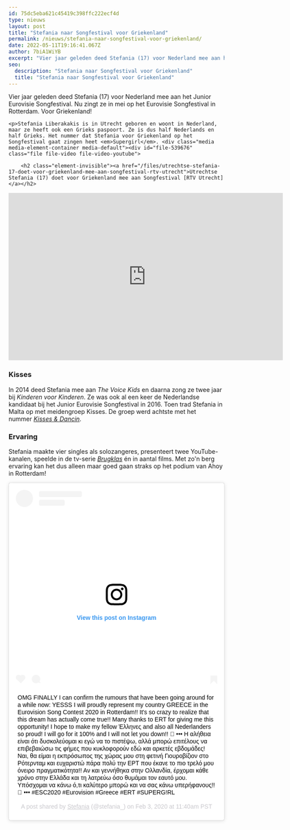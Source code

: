```yaml
---
id: 75dc5eba621c45419c398ffc222ecf4d
type: nieuws
layout: post
title: "Stefania naar Songfestival voor Griekenland"
permalink: /nieuws/stefania-naar-songfestival-voor-griekenland/
date: 2022-05-11T19:16:41.067Z
author: 7biA1WiYB
excerpt: "Vier jaar geleden deed Stefania (17) voor Nederland mee aan het Junior Eurovisie Songfestival. Nu zingt ze in mei op het Eurovisie Songfestival in Rotterdam. Voor Griekenland!  "
seo:
  description: "Stefania naar Songfestival voor Griekenland"
  title: "Stefania naar Songfestival voor Griekenland"
---
```

Vier jaar geleden deed Stefania (17) voor Nederland mee aan het Junior Eurovisie Songfestival. Nu zingt ze in mei op het Eurovisie Songfestival in Rotterdam. Voor Griekenland!  

    <p>Stefania Liberakakis is in Utrecht geboren en woont in Nederland, maar ze heeft ook een Grieks paspoort. Ze is dus half Nederlands en half Grieks. Het nummer dat Stefania voor Griekenland op het Songfestival gaat zingen heet <em>Supergirl</em>. <div class="media media-element-container media-default"><div id="file-539676" class="file file-video file-video-youtube">

        <h2 class="element-invisible"><a href="/files/utrechtse-stefania-17-doet-voor-griekenland-mee-aan-songfestival-rtv-utrecht">Utrechtse Stefania (17) doet voor Griekenland mee aan Songfestival [RTV Utrecht]</a></h2>
    
  
  <div class="content">
    <div class="media-youtube-video media-element file-default media-youtube-1">
  <iframe class="media-youtube-player" width="640" height="390" title="Utrechtse Stefania (17) doet voor Griekenland mee aan Songfestival [RTV Utrecht]" src="https://www.youtube.com/embed/ab0cmKvtscU?wmode=opaque&controls=" name="Utrechtse Stefania (17) doet voor Griekenland mee aan Songfestival [RTV Utrecht]" frameborder="0" allowfullscreen="">Video van Utrechtse Stefania (17) doet voor Griekenland mee aan Songfestival [RTV Utrecht]</iframe>
</div>
  </div>

  
</div>
</div>
<h3>Kisses</h3>
<p>In 2014 deed Stefania mee aan <em>The Voice Kids</em> en daarna zong ze twee jaar bij <em>Kinderen voor Kinderen</em>. Ze was ook al een keer de Nederlandse kandidaat bij het Junior Eurovisie Songfestival in 2016. Toen trad Stefania in Malta op met meidengroep Kisses. De groep werd achtste met het nummer <a href="https://www.youtube.com/watch?v=8EBhN9G_umw" target="_blank"><em>Kisses &amp; Dancin</em></a>.</p>
<h3>Ervaring</h3>
<p>Stefania maakte vier singles als solozangeres, presenteert twee YouTube-kanalen, speelde in de tv-serie <em><a href="https://7dagen.netlify.app/entertainment/soraya-jairo-en-nick-zijn-nieuw-brugklas" target="_blank">Brugklas</a></em> én in aantal films. Met zo'n berg ervaring kan het dus alleen maar goed gaan straks op het podium van Ahoy in Rotterdam! <div class="media media-element-container media-default"><div id="file-539670" class="file file-image file-image-oembed">

        
  
  <div class="content">
    
<blockquote class="instagram-media" data-instgrm-captioned="" data-instgrm-permalink="https://www.instagram.com/p/B8Hee2Kp6pn/?utm_source=ig_embed&amp;utm_campaign=loading" data-instgrm-version="12" style=" background:#FFF; border:0; border-radius:3px; box-shadow:0 0 1px 0 rgba(0,0,0,0.5),0 1px 10px 0 rgba(0,0,0,0.15); margin: 1px; max-width:640px; min-width:326px; padding:0; width:99.375%; width:-webkit-calc(100% - 2px); width:calc(100% - 2px);"><div style="padding:16px;"> <a href="https://www.instagram.com/p/B8Hee2Kp6pn/?utm_source=ig_embed&amp;utm_campaign=loading" style=" background:#FFFFFF; line-height:0; padding:0 0; text-align:center; text-decoration:none; width:100%;" target="_blank"> <div style=" display: flex; flex-direction: row; align-items: center;"> <div style="background-color: #F4F4F4; border-radius: 50%; flex-grow: 0; height: 40px; margin-right: 14px; width: 40px;"></div> <div style="display: flex; flex-direction: column; flex-grow: 1; justify-content: center;"> <div style=" background-color: #F4F4F4; border-radius: 4px; flex-grow: 0; height: 14px; margin-bottom: 6px; width: 100px;"></div> <div style=" background-color: #F4F4F4; border-radius: 4px; flex-grow: 0; height: 14px; width: 60px;"></div></div></div><div style="padding: 19% 0;"></div> <div style="display:block; height:50px; margin:0 auto 12px; width:50px;"><svg width="50px" height="50px" viewbox="0 0 60 60" version="1.1" xmlns="https://www.w3.org/2000/svg" xmlns:xlink="https://www.w3.org/1999/xlink"><g stroke="none" stroke-width="1" fill="none" fill-rule="evenodd"><g transform="translate(-511.000000, -20.000000)" fill="#000000"><g><path d="M556.869,30.41 C554.814,30.41 553.148,32.076 553.148,34.131 C553.148,36.186 554.814,37.852 556.869,37.852 C558.924,37.852 560.59,36.186 560.59,34.131 C560.59,32.076 558.924,30.41 556.869,30.41 M541,60.657 C535.114,60.657 530.342,55.887 530.342,50 C530.342,44.114 535.114,39.342 541,39.342 C546.887,39.342 551.658,44.114 551.658,50 C551.658,55.887 546.887,60.657 541,60.657 M541,33.886 C532.1,33.886 524.886,41.1 524.886,50 C524.886,58.899 532.1,66.113 541,66.113 C549.9,66.113 557.115,58.899 557.115,50 C557.115,41.1 549.9,33.886 541,33.886 M565.378,62.101 C565.244,65.022 564.756,66.606 564.346,67.663 C563.803,69.06 563.154,70.057 562.106,71.106 C561.058,72.155 560.06,72.803 558.662,73.347 C557.607,73.757 556.021,74.244 553.102,74.378 C549.944,74.521 548.997,74.552 541,74.552 C533.003,74.552 532.056,74.521 528.898,74.378 C525.979,74.244 524.393,73.757 523.338,73.347 C521.94,72.803 520.942,72.155 519.894,71.106 C518.846,70.057 518.197,69.06 517.654,67.663 C517.244,66.606 516.755,65.022 516.623,62.101 C516.479,58.943 516.448,57.996 516.448,50 C516.448,42.003 516.479,41.056 516.623,37.899 C516.755,34.978 517.244,33.391 517.654,32.338 C518.197,30.938 518.846,29.942 519.894,28.894 C520.942,27.846 521.94,27.196 523.338,26.654 C524.393,26.244 525.979,25.756 528.898,25.623 C532.057,25.479 533.004,25.448 541,25.448 C548.997,25.448 549.943,25.479 553.102,25.623 C556.021,25.756 557.607,26.244 558.662,26.654 C560.06,27.196 561.058,27.846 562.106,28.894 C563.154,29.942 563.803,30.938 564.346,32.338 C564.756,33.391 565.244,34.978 565.378,37.899 C565.522,41.056 565.552,42.003 565.552,50 C565.552,57.996 565.522,58.943 565.378,62.101 M570.82,37.631 C570.674,34.438 570.167,32.258 569.425,30.349 C568.659,28.377 567.633,26.702 565.965,25.035 C564.297,23.368 562.623,22.342 560.652,21.575 C558.743,20.834 556.562,20.326 553.369,20.18 C550.169,20.033 549.148,20 541,20 C532.853,20 531.831,20.033 528.631,20.18 C525.438,20.326 523.257,20.834 521.349,21.575 C519.376,22.342 517.703,23.368 516.035,25.035 C514.368,26.702 513.342,28.377 512.574,30.349 C511.834,32.258 511.326,34.438 511.181,37.631 C511.035,40.831 511,41.851 511,50 C511,58.147 511.035,59.17 511.181,62.369 C511.326,65.562 511.834,67.743 512.574,69.651 C513.342,71.625 514.368,73.296 516.035,74.965 C517.703,76.634 519.376,77.658 521.349,78.425 C523.257,79.167 525.438,79.673 528.631,79.82 C531.831,79.965 532.853,80.001 541,80.001 C549.148,80.001 550.169,79.965 553.369,79.82 C556.562,79.673 558.743,79.167 560.652,78.425 C562.623,77.658 564.297,76.634 565.965,74.965 C567.633,73.296 568.659,71.625 569.425,69.651 C570.167,67.743 570.674,65.562 570.82,62.369 C570.966,59.17 571,58.147 571,50 C571,41.851 570.966,40.831 570.82,37.631"></path></g></g></g></svg></div><div style="padding-top: 8px;"> <div style=" color:#3897f0; font-family:Arial,sans-serif; font-size:14px; font-style:normal; font-weight:550; line-height:18px;"> View this post on Instagram</div></div><div style="padding: 12.5% 0;"></div> <div style="display: flex; flex-direction: row; margin-bottom: 14px; align-items: center;"><div> <div style="background-color: #F4F4F4; border-radius: 50%; height: 12.5px; width: 12.5px; transform: translateX(0px) translateY(7px);"></div> <div style="background-color: #F4F4F4; height: 12.5px; transform: rotate(-45deg) translateX(3px) translateY(1px); width: 12.5px; flex-grow: 0; margin-right: 14px; margin-left: 2px;"></div> <div style="background-color: #F4F4F4; border-radius: 50%; height: 12.5px; width: 12.5px; transform: translateX(9px) translateY(-18px);"></div></div><div style="margin-left: 8px;"> <div style=" background-color: #F4F4F4; border-radius: 50%; flex-grow: 0; height: 20px; width: 20px;"></div> <div style=" width: 0; height: 0; border-top: 2px solid transparent; border-left: 6px solid #f4f4f4; border-bottom: 2px solid transparent; transform: translateX(16px) translateY(-4px) rotate(30deg)"></div></div><div style="margin-left: auto;"> <div style=" width: 0px; border-top: 8px solid #F4F4F4; border-right: 8px solid transparent; transform: translateY(16px);"></div> <div style=" background-color: #F4F4F4; flex-grow: 0; height: 12px; width: 16px; transform: translateY(-4px);"></div> <div style=" width: 0; height: 0; border-top: 8px solid #F4F4F4; border-left: 8px solid transparent; transform: translateY(-4px) translateX(8px);"></div></div></div></a> <p style=" margin:8px 0 0 0; padding:0 4px;"> <a href="https://www.instagram.com/p/B8Hee2Kp6pn/?utm_source=ig_embed&amp;utm_campaign=loading" style=" color:#000; font-family:Arial,sans-serif; font-size:14px; font-style:normal; font-weight:normal; line-height:17px; text-decoration:none; word-wrap:break-word;" target="_blank">OMG FINALLY I can confirm the rumours that have been going around for a while now: YESSS I will proudly represent my country GREECE in the Eurovision Song Contest 2020 in Rotterdam!! It&#39;s so crazy to realize that this dream has actually come true!! Many thanks to ERT for giving me this opportunity! I hope to make my fellow Έλληνες and also all Nederlanders so proud! I will go for it 100% and I will not let you down!! 🧡 ••• Η αλήθεια είναι ότι δυσκολεύομαι κι εγώ να το πιστέψω, αλλά μπορώ επιτέλους να επιβεβαιώσω τις φήμες που κυκλοφορούν εδώ και αρκετές εβδομάδες! Ναι, θα είμαι η εκπρόσωπος της χώρας μου στη φετινή Γιουροβίζιον  στο Ρότερνταμ και ευχαριστώ πάρα πολύ την ΕΡΤ που έκανε το πιο τρελό μου όνειρο πραγματικότητα!! Αν και γεννήθηκα στην Ολλανδία, έρχομαι κάθε χρόνο στην Ελλάδα και τη λατρεύω όσο θυμάμαι τον εαυτό μου. Υπόσχομαι να κάνω ό,τι καλύτερο μπορώ και να σας κάνω υπερήφανους!! 💙 ••• #ESC2020 #Eurovision #Greece #ERT #SUPERG!RL</a></p> <p style=" color:#c9c8cd; font-family:Arial,sans-serif; font-size:14px; line-height:17px; margin-bottom:0; margin-top:8px; overflow:hidden; padding:8px 0 7px; text-align:center; text-overflow:ellipsis; white-space:nowrap;">A post shared by <a href="https://www.instagram.com/stefania_/?utm_source=ig_embed&amp;utm_campaign=loading" style=" color:#c9c8cd; font-family:Arial,sans-serif; font-size:14px; font-style:normal; font-weight:normal; line-height:17px;" target="_blank"> Stefania</a> (@stefania_) on <time style=" font-family:Arial,sans-serif; font-size:14px; line-height:17px;" datetime="2020-02-03T19:40:56+00:00">Feb 3, 2020 at 11:40am PST</time></p></div></blockquote>
<script async="" src="//www.instagram.com/embed.js"></script>  </div>

  
</div>
</div>  
